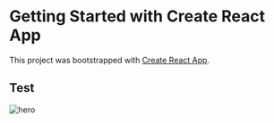 # Getting Started with Create React App

This project was bootstrapped with [Create React App](https://github.com/facebook/create-react-app).

## Test
![hero](https://github.com/user-attachments/assets/ea2d359c-b0fb-4df4-a1b0-9c3ea21405c1)
